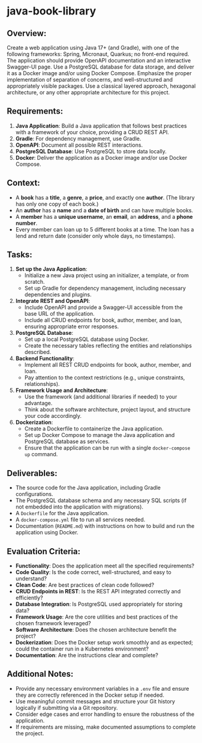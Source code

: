 # java-book-library

## Overview:

Create a web application using Java 17+ (and Gradle), with one of the following frameworks: Spring, Micronaut, Quarkus; no front-end required.
The application should provide OpenAPI documentation and an interactive Swagger-UI page.
Use a PostgreSQL database for data storage, and deliver it as a Docker image and/or using Docker Compose.
Emphasize the proper implementation of separation of concerns, and well-structured and appropriately visible packages.
Use a classical layered approach, hexagonal architecture, or any other appropriate architecture for this project.

## Requirements:

1. **Java Application**: Build a Java application that follows best practices with a framework of your choice, providing a CRUD REST API.
2. **Gradle**: For dependency management, use Gradle.
3. **OpenAPI**: Document all possible REST interactions.
4. **PostgreSQL Database**: Use PostgreSQL to store data locally.
5. **Docker**: Deliver the application as a Docker image and/or use Docker Compose.

## Context:

- A **book** has a **title**, a **genre**, a **price**, and exactly one **author**. (The library has only one copy of each book.)
- An **author** has a **name** and a **date of birth** and can have multiple books.
- A **member** has a **unique username**, an **email**, an **address**, and a **phone number**.
- Every member can loan up to 5 different books at a time. The loan has a lend and return date (consider only whole days, no timestamps).

## Tasks:

1. **Set up the Java Application**:
    - Initialize a new Java project using an initializer, a template, or from scratch.
    - Set up Gradle for dependency management, including necessary dependencies and plugins.
2. **Integrate REST and OpenAPI**:
    - Include OpenAPI and provide a Swagger-UI accessible from the base URL of the application.
    - Include all CRUD endpoints for book, author, member, and loan, ensuring appropriate error responses.
3. **PostgreSQL Database**:
    - Set up a local PostgreSQL database using Docker.
    - Create the necessary tables reflecting the entities and relationships described.
4. **Backend Functionality**:
    - Implement all REST CRUD endpoints for book, author, member, and loan.
    - Pay attention to the context restrictions (e.g., unique constraints, relationships).
5. **Framework Usage and Architecture**:
    - Use the framework (and additional libraries if needed) to your advantage.
    - Think about the software architecture, project layout, and structure your code accordingly.
6. **Dockerization**:
    - Create a Dockerfile to containerize the Java application.
    - Set up Docker Compose to manage the Java application and PostgreSQL database as services.
    - Ensure that the application can be run with a single `docker-compose up` command.

## Deliverables:

- The source code for the Java application, including Gradle configurations.
- The PostgreSQL database schema and any necessary SQL scripts (if not embedded into the application with migrations).
- A `Dockerfile` for the Java application.
- A `docker-compose.yml` file to run all services needed.
- Documentation (`README.md`) with instructions on how to build and run the application using Docker.

## Evaluation Criteria:

- **Functionality**: Does the application meet all the specified requirements?
- **Code Quality**: Is the code correct, well-structured, and easy to understand?
- **Clean Code**: Are best practices of clean code followed?
- **CRUD Endpoints in REST**: Is the REST API integrated correctly and efficiently?
- **Database Integration**: Is PostgreSQL used appropriately for storing data?
- **Framework Usage**: Are the core utilities and best practices of the chosen framework leveraged?
- **Software Architecture**: Does the chosen architecture benefit the project?
- **Dockerization**: Does the Docker setup work smoothly and as expected; could the container run in a Kubernetes environment?
- **Documentation**: Are the instructions clear and complete?

## Additional Notes:

- Provide any necessary environment variables in a `.env` file and ensure they are correctly referenced in the Docker setup if needed.
- Use meaningful commit messages and structure your Git history logically if submitting via a Git repository.
- Consider edge cases and error handling to ensure the robustness of the application.
- If requirements are missing, make documented assumptions to complete the project.
